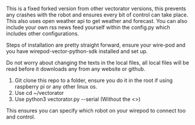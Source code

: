 This is a fixed forked version from other vectorator versions, this prevents any crashes with the robot and ensures every bit of control can take place. This also uses open weather api to get weather and forecast. You can also include your own rss news feed yourself within the config.py which includes other configurations.

Steps of installation are pretty straight forward, ensure your wire-pod and you have wirepod-vector-python-sdk installed and set up.

Do not worry about changing the texts in the local files, all local files will be read before it downloads any from any website or github.

1. Git clone this repo to a folder, ensure you do it in the root if using raspberry pi or any other linux os.
2. Use cd ~/vectorator
3. Use python3 vectorator.py --serial <robot serial number> (Without the <>)

This ensures you can specify which robot on your wirepod to connect too and control. 
